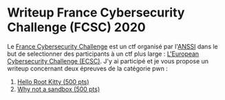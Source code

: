 # Writeup  France Cybersecurity Challenge (FCSC) 2020


Le [France Cybersecurity Challenge](https://france-cybersecurity-challenge.fr/) est un ctf organisé par l'[ANSSI](https://fr.wikipedia.org/wiki/Agence_nationale_de_la_s%C3%A9curit%C3%A9_des_syst%C3%A8mes_d'information)  dans le but de selectionner des participants à un ctf plus large : [L'European Cybersecurity Challenge (ECSC)](https://europeancybersecuritychallenge.eu/). 
J'y ai participé et je vous propose un writeup concernant deux épreuves de la catégorie pwn :
1. [Hello Root Kitty (500 pts)](HelloRootkitty.md) 
2. [Why not a sandbox (500 pts)](WhyNotASandbox.md)
